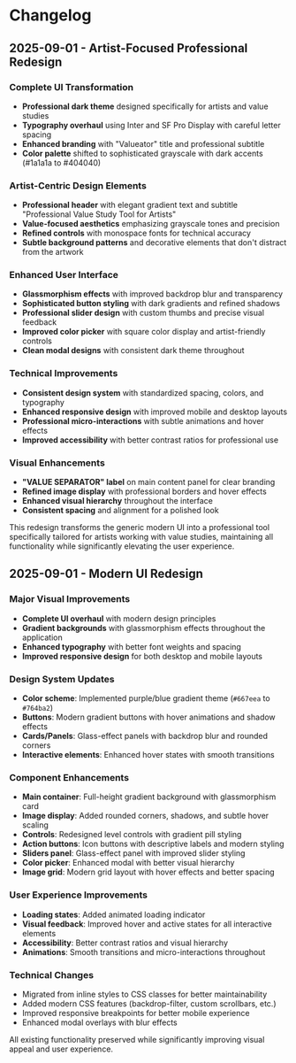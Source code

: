 # Changelog

## 2025-09-01 - Artist-Focused Professional Redesign

### Complete UI Transformation
- **Professional dark theme** designed specifically for artists and value studies
- **Typography overhaul** using Inter and SF Pro Display with careful letter spacing
- **Enhanced branding** with "Valueator" title and professional subtitle
- **Color palette** shifted to sophisticated grayscale with dark accents (#1a1a1a to #404040)

### Artist-Centric Design Elements
- **Professional header** with elegant gradient text and subtitle "Professional Value Study Tool for Artists"
- **Value-focused aesthetics** emphasizing grayscale tones and precision
- **Refined controls** with monospace fonts for technical accuracy
- **Subtle background patterns** and decorative elements that don't distract from the artwork

### Enhanced User Interface
- **Glassmorphism effects** with improved backdrop blur and transparency
- **Sophisticated button styling** with dark gradients and refined shadows
- **Professional slider design** with custom thumbs and precise visual feedback
- **Improved color picker** with square color display and artist-friendly controls
- **Clean modal designs** with consistent dark theme throughout

### Technical Improvements
- **Consistent design system** with standardized spacing, colors, and typography
- **Enhanced responsive design** with improved mobile and desktop layouts
- **Professional micro-interactions** with subtle animations and hover effects
- **Improved accessibility** with better contrast ratios for professional use

### Visual Enhancements
- **"VALUE SEPARATOR" label** on main content panel for clear branding
- **Refined image display** with professional borders and hover effects
- **Enhanced visual hierarchy** throughout the interface
- **Consistent spacing** and alignment for a polished look

This redesign transforms the generic modern UI into a professional tool specifically tailored for artists working with value studies, maintaining all functionality while significantly elevating the user experience.

## 2025-09-01 - Modern UI Redesign

### Major Visual Improvements
- **Complete UI overhaul** with modern design principles
- **Gradient backgrounds** with glassmorphism effects throughout the application
- **Enhanced typography** with better font weights and spacing
- **Improved responsive design** for both desktop and mobile layouts

### Design System Updates
- **Color scheme**: Implemented purple/blue gradient theme (`#667eea` to `#764ba2`)
- **Buttons**: Modern gradient buttons with hover animations and shadow effects
- **Cards/Panels**: Glass-effect panels with backdrop blur and rounded corners
- **Interactive elements**: Enhanced hover states with smooth transitions

### Component Enhancements
- **Main container**: Full-height gradient background with glassmorphism card
- **Image display**: Added rounded corners, shadows, and subtle hover scaling
- **Controls**: Redesigned level controls with gradient pill styling
- **Action buttons**: Icon buttons with descriptive labels and modern styling
- **Sliders panel**: Glass-effect panel with improved slider styling
- **Color picker**: Enhanced modal with better visual hierarchy
- **Image grid**: Modern grid layout with hover effects and better spacing

### User Experience Improvements
- **Loading states**: Added animated loading indicator
- **Visual feedback**: Improved hover and active states for all interactive elements
- **Accessibility**: Better contrast ratios and visual hierarchy
- **Animations**: Smooth transitions and micro-interactions throughout

### Technical Changes
- Migrated from inline styles to CSS classes for better maintainability
- Added modern CSS features (backdrop-filter, custom scrollbars, etc.)
- Improved responsive breakpoints for better mobile experience
- Enhanced modal overlays with blur effects

All existing functionality preserved while significantly improving visual appeal and user experience.